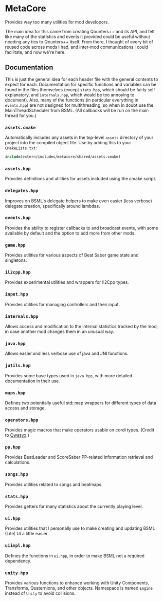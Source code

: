 # MetaCore

Provides way too many utilities for mod developers.

The main idea for this came from creating Qounters++ and its API, and felt like many of the statistics and events it provided could be useful without needing any ties to Qounters++ itself. From there, I thought of every bit of reused code across mods I had, and inter-mod communications I could facilitate, and now we're here.

## Documentation

This is just the general idea for each header file with the general contents to expect for each. Documentation for specific functions and variables can be found in the files themselves (except `stats.hpp`, which should be fairly self explanatory, and `internals.hpp`, which would be too annoying to document). Also, many of the functions (in particular everything in `events.hpp`) are not designed for multithreading, so when in doubt use the MainThreadScheduler from BSML. (All callbacks will be run on the main thread for you.)

### `assets.cmake`

Automatically includes any assets in the top-level `assets` directory of your project into the compiled object file. Use by adding this to your `CMakeLists.txt`:

```cmake
include(extern/includes/metacore/shared/assets.cmake)
```

### `assets.hpp`

Provides definitions and utilities for assets included using the cmake script.

### `delegates.hpp`

Improves on BSML's delegate helpers to make even easier (less verbose) delegate creation, specifically around lambdas.

### `events.hpp`

Provides the ability to register callbacks to and broadcast events, with some available by default and the option to add more from other mods.

### `game.hpp`

Provides utilities for various aspects of Beat Saber game state and singletons.

### `il2cpp.hpp`

Provides experimental utilities and wrappers for Il2Cpp types.

### `input.hpp`

Provides utilities for managing controllers and their input.

### `internals.hpp`

Allows access and modification to the internal statistics tracked by the mod, in case another mod changes them in an unusual way.

### `java.hpp`

Allows easier and less verbose use of java and JNI functions.

### `jutils.hpp`

Provides some base types used in `java.hpp`, with more detailed documentation in their use.

### `maps.hpp`

Defines two potentially useful std::map wrappers for different types of data access and storage.

### `operators.hpp`

Provides magic macros that make operators usable on cordl types. (Credit to [Qwasyx](https://github.com/Qwasyx).)

### `pp.hpp`

Provides BeatLeader and ScoreSaber PP-related information retrieval and calculations.

### `songs.hpp`

Provides utilities related to songs and beatmaps.

### `stats.hpp`

Provides getters for many statistics about the currently playing level.

### `ui.hpp`

Provides utilities that I personally use to make creating and updating BSML (Lite) UI a little easier.

### `uiimpl.hpp`

Defines the functions in `ui.hpp`, in order to make BSML not a required dependency.

### `unity.hpp`

Provides various functions to enhance working with Unity Components, Transforms, Quaternions, and other objects. Namespace is named `Engine` instead of `Unity` to avoid collisions.
